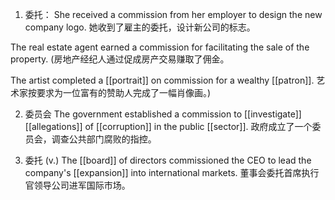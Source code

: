 1. 委托：
She received a commission from her employer to design the new company logo.
她收到了雇主的委托，设计新公司的标志。

The real estate agent earned a commission for facilitating the sale of the property.
(房地产经纪人通过促成房产交易赚取了佣金。

The artist completed a [[portrait]] on commission for a wealthy [[patron]].
艺术家按要求为一位富有的赞助人完成了一幅肖像画。)

2. 委员会
The government established a commission to [[investigate]] [[allegations]] of [[corruption]] in the public [[sector]].
政府成立了一个委员会，调查公共部门腐败的指控。

3. 委托 (v.)
The [[board]] of directors commissioned the CEO to lead the company's [[expansion]] into international markets.
董事会委托首席执行官领导公司进军国际市场。